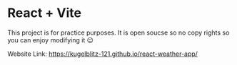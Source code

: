 # React + Vite

This project is for practice purposes. It is open soucse so no copy rights so you can enjoy modifying it 😉

Website Link: https://kugelblitz-121.github.io/react-weather-app/
